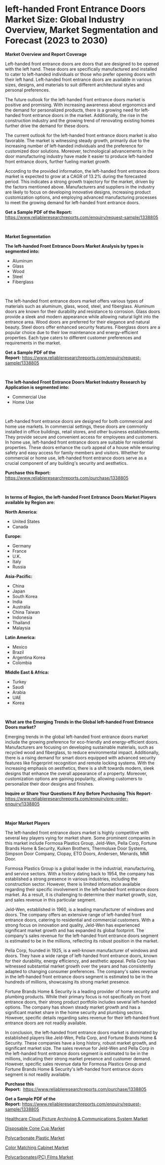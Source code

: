 <p><h1>left-handed Front Entrance Doors Market Size: Global Industry Overview, Market Segmentation and Forecast (2023 to 2030)</h1></p><p><strong>Market Overview and Report Coverage</strong></p>
<p><p>Left-handed front entrance doors are doors that are designed to be opened with the left hand. These doors are specifically manufactured and installed to cater to left-handed individuals or those who prefer opening doors with their left hand. Left-handed front entrance doors are available in various sizes, designs, and materials to suit different architectural styles and personal preferences.</p><p>The future outlook for the left-handed front entrance doors market is positive and promising. With increasing awareness about ergonomics and the demand for personalized products, there is a growing need for left-handed front entrance doors in the market. Additionally, the rise in the construction industry and the growing trend of renovating existing homes further drive the demand for these doors.</p><p>The current outlook for the left-handed front entrance doors market is also favorable. The market is witnessing steady growth, primarily due to the increasing number of left-handed individuals and the preference for customized door solutions. Moreover, technological advancements in the door manufacturing industry have made it easier to produce left-handed front entrance doors, further fueling market growth.</p><p>According to the provided information, the left-handed front entrance doors market is expected to grow at a CAGR of 13.2% during the forecasted period. This indicates a strong growth trajectory for the market, driven by the factors mentioned above. Manufacturers and suppliers in the industry are likely to focus on developing innovative designs, increasing product customization options, and employing advanced manufacturing processes to meet the growing demand for left-handed front entrance doors.</p></p>
<p><strong>Get a Sample PDF of the Report:</strong> <a href="https://www.reliableresearchreports.com/enquiry/request-sample/1338805">https://www.reliableresearchreports.com/enquiry/request-sample/1338805</a></p>
<p>&nbsp;</p>
<p><strong>Market Segmentation</strong></p>
<p><strong>The left-handed Front Entrance Doors Market Analysis by types is segmented into:</strong></p>
<p><ul><li>Aluminum</li><li>Glass</li><li>Wood</li><li>Steel</li><li>Fiberglass</li></ul></p>
<p>&nbsp;</p>
<p><p>The left-handed front entrance doors market offers various types of materials such as aluminum, glass, wood, steel, and fiberglass. Aluminum doors are known for their durability and resistance to corrosion. Glass doors provide a sleek and modern appearance while allowing natural light into the entrance area. Wood doors are preferred for their elegance and natural beauty. Steel doors offer enhanced security features. Fiberglass doors are a popular choice due to their low maintenance and energy-efficient properties. Each type caters to different customer preferences and requirements in the market.</p></p>
<p><strong>Get a Sample PDF of the Report:</strong>&nbsp;<a href="https://www.reliableresearchreports.com/enquiry/request-sample/1338805">https://www.reliableresearchreports.com/enquiry/request-sample/1338805</a></p>
<p>&nbsp;</p>
<p><strong>The left-handed Front Entrance Doors Market Industry Research by Application is segmented into:</strong></p>
<p><ul><li>Commercial Use</li><li>Home Use</li></ul></p>
<p>&nbsp;</p>
<p><p>Left-handed front entrance doors are designed for both commercial and home use markets. In commercial settings, these doors are commonly installed in office buildings, retail stores, and other business establishments. They provide secure and convenient access for employees and customers. In home use, left-handed front entrance doors are suitable for residential properties. These doors enhance the curb appeal of a house while ensuring safety and easy access for family members and visitors. Whether for commercial or home use, left-handed front entrance doors serve as a crucial component of any building's security and aesthetics.</p></p>
<p><strong>Purchase this Report:</strong>&nbsp; <a href="https://www.reliableresearchreports.com/purchase/1338805">https://www.reliableresearchreports.com/purchase/1338805</a></p>
<p>&nbsp;</p>
<p><strong>In terms of Region, the left-handed Front Entrance Doors Market Players available by Region are:</strong></p>
<p>
    <p> <strong> North America: </strong>
        <ul>
            <li>United States</li>
            <li>Canada</li>
        </ul>
        </p> 
    <p> <strong> Europe: </strong>
        <ul>
            <li>Germany</li>
            <li>France</li>
            <li>U.K.</li>
            <li>Italy</li>
            <li>Russia</li>
        </ul>
        </p> 
    <p> <strong> Asia-Pacific: </strong>
        <ul>
            <li>China</li>
            <li>Japan</li>
            <li>South Korea</li>
            <li>India</li>
            <li>Australia</li>
            <li>China Taiwan</li>
            <li>Indonesia</li>
            <li>Thailand</li>
            <li>Malaysia</li>
        </ul>
        </p> 
    <p> <strong> Latin America: </strong>
        <ul>
            <li>Mexico</li>
            <li>Brazil</li>
            <li>Argentina Korea</li>
            <li>Colombia</li>
        </ul>
        </p> 
    <p> <strong> Middle East & Africa: </strong>
        <ul>
            <li>Turkey</li>
            <li>Saudi</li>
            <li>Arabia</li>
            <li>UAE</li>
            <li>Korea</li>
        </ul>
    </p>
    </p>
<p>&nbsp;</p>
<p><strong>What are the Emerging Trends in the Global left-handed Front Entrance Doors market?</strong></p>
<p><p>Emerging trends in the global left-handed front entrance doors market include the growing preference for eco-friendly and energy-efficient doors. Manufacturers are focusing on developing sustainable materials, such as recycled wood and fiberglass, to reduce environmental impact. Additionally, there is a rising demand for smart doors equipped with advanced security features like fingerprint recognition and remote locking systems. With the increasing emphasis on aesthetics, there is a shift towards modern, sleek designs that enhance the overall appearance of a property. Moreover, customization options are gaining popularity, allowing customers to personalize their door designs and finishes.</p></p>
<p><strong>Inquire or Share Your Questions If Any Before Purchasing This Report</strong>- <a href="https://www.reliableresearchreports.com/enquiry/pre-order-enquiry/1338805">https://www.reliableresearchreports.com/enquiry/pre-order-enquiry/1338805</a></p>
<p>&nbsp;</p>
<p><strong>Major Market Players</strong></p>
<p><p>The left-handed front entrance doors market is highly competitive with several key players vying for market share. Some prominent companies in this market include Formosa Plastics Group, Jeld-Wen, Pella Corp, Fortune Brands Home & Security, Kuiken Brothers, Thermoluxe Door Systems, Simpson Door Company, Clopay, ETO Doors, Andersen, Menards, MMI Door.</p><p>Formosa Plastics Group is a global leader in the industrial, manufacturing, and service sectors. With a history dating back to 1954, the company has established a strong presence in various industries, including the construction sector. However, there is limited information available regarding their specific involvement in the left-handed front entrance doors market. As a result, it is challenging to determine their market growth, size, and sales revenue in this particular segment.</p><p>Jeld-Wen, established in 1960, is a leading manufacturer of windows and doors. The company offers an extensive range of left-handed front entrance doors, catering to residential and commercial customers. With a strong focus on innovation and quality, Jeld-Wen has experienced significant market growth and has expanded its global footprint. The company's sales revenue for the left-handed front entrance doors segment is estimated to be in the millions, reflecting its robust position in the market.</p><p>Pella Corp, founded in 1925, is a well-known manufacturer of windows and doors. They have a wide range of left-handed front entrance doors, known for their durability, energy efficiency, and aesthetic appeal. Pella Corp has witnessed substantial market growth over the years and has consistently adapted to changing consumer preferences. The company's sales revenue in the left-handed front entrance doors segment is estimated to be in the hundreds of millions, showcasing its strong market presence.</p><p>Fortune Brands Home & Security is a leading provider of home security and plumbing products. While their primary focus is not specifically on front entrance doors, their strong product portfolio includes several left-handed options. The company has shown steady market growth and has a significant market share in the home security and plumbing sectors. However, specific details regarding sales revenue for their left-handed front entrance doors are not readily available.</p><p>In conclusion, the left-handed front entrance doors market is dominated by established players like Jeld-Wen, Pella Corp, and Fortune Brands Home & Security. These companies have a long history, robust market growth, and significant market size. The sales revenue for Jeld-Wen and Pella Corp in the left-handed front entrance doors segment is estimated to be in the millions, indicating their strong market presence and customer demand. However, specific sales revenue data for Formosa Plastics Group and Fortune Brands Home & Security's left-handed front entrance doors segment is not readily available.</p></p>
<p><strong>Purchase this Report:</strong>&nbsp;&nbsp;<a href="https://www.reliableresearchreports.com/purchase/1338805">https://www.reliableresearchreports.com/purchase/1338805</a></p>
<p></p>
<p><strong>Get a Sample PDF of the Report:</strong>&nbsp;<a href="https://www.reliableresearchreports.com/enquiry/request-sample/1338805">https://www.reliableresearchreports.com/enquiry/request-sample/1338805</a></p>
<p><p><a href="https://www.linkedin.com/pulse/healthcare-cloud-picture-archiving-amp-communications-system-ao3ne/">Healthcare Cloud Picture Archiving & Communications System Market</a></p><p><a href="https://www.linkedin.com/pulse/decoding-disposable-cone-cup-market-deep-dive-latest-trends-kpcpe/">Disposable Cone Cup Market</a></p><p><a href="https://medium.com/@lisasanchez1968/polycarbonate-plastic-market-furnishes-information-on-market-share-market-trends-and-market-c60d55c4894e">Polycarbonate Plastic Market</a></p><p><a href="https://www.linkedin.com/pulse/colornbspmatchingnbspcabinet-market-research-report-provides-vwkpe/">Color Matching Cabinet Market</a></p><p><a href="https://medium.com/@rachelyoung56/polycarbonates-pc-films-market-size-and-market-trends-complete-industry-overview-2023-to-2030-8000fd32813e">Polycarbonates(PC) Films Market</a></p></p>